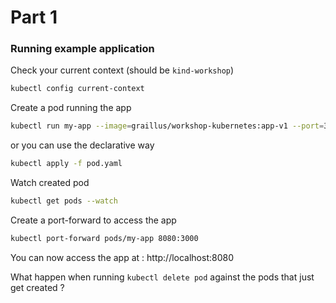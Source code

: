 Part 1
===================

### Running example application

Check your current context (should be `kind-workshop`)
```bash
kubectl config current-context
```

Create a pod running the app
```bash
kubectl run my-app --image=graillus/workshop-kubernetes:app-v1 --port=3000
```

or you can use the declarative way
```bash
kubectl apply -f pod.yaml
```

Watch created pod
```bash
kubectl get pods --watch
```
Create a port-forward to access the app
```bash
kubectl port-forward pods/my-app 8080:3000
```

You can now access the app at : http://localhost:8080

What happen when running `kubectl delete pod` against the pods that just get created ?
